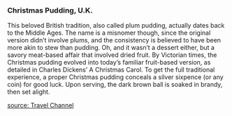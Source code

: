 ### Christmas Pudding, U.K.
This beloved British tradition, also called plum pudding, actually dates back to the Middle Ages. The name is a misnomer though,
since the original version didn’t involve plums, and the consistency is believed to have been more akin to stew than pudding.
Oh, and it wasn’t a dessert either, but a savory meat-based affair that involved dried fruit. By Victorian times, the Christmas pudding
evolved into today’s familiar fruit-based version, as detailed in Charles Dickens’ A Christmas Carol. To get the full traditional
experience, a proper Christmas pudding conceals a silver sixpence (or any coin) for good luck. Upon serving, the dark brown ball is soaked
in brandy, then set alight.

[source:  Travel Channel](https://www.travelchannel.com/interests/holidays/photos/fun-holiday-traditions-around-the-world)
